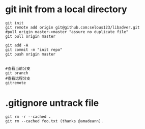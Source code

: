 # git init from a local directory


```
git init
git remote add origin git@github.com:selous123/libadver.git
#pull origin master->master "assure no duplicate file"
git pull origin master

git add -A
git commit -m "init repo"
git push origin master
 
```


```
#查看当前分支
git branch
#查看远程分支
gitremote
```


# .gitignore untrack file

```
git rm -r --cached .
git rm --cached foo.txt (thanks @amadeann).
```